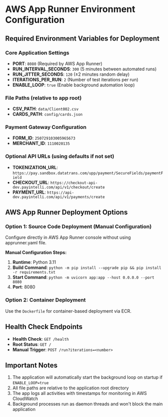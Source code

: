 # AWS App Runner Environment Configuration

## Required Environment Variables for Deployment

### Core Application Settings
- **PORT**: `8080` (Required by AWS App Runner)
- **RUN_INTERVAL_SECONDS**: `300` (5 minutes between automated runs)
- **RUN_JITTER_SECONDS**: `120` (±2 minutes random delay)
- **ITERATIONS_PER_RUN**: `2` (Number of test iterations per run)
- **ENABLE_LOOP**: `true` (Enable background automation loop)

### File Paths (relative to app root)
- **CSV_PATH**: `data/Client002.csv`
- **CARDS_PATH**: `config/cards.json`

### Payment Gateway Configuration
- **FORM_ID**: `250729103005965673`
- **MERCHANT_ID**: `1110020135`

### Optional API URLs (using defaults if not set)
- **TOKENIZATION_URL**: `https://pay.sandbox.datatrans.com/upp/payment/SecureFields/paymentField`
- **CHECKOUT_URL**: `https://checkout-api-dev.payintelli.com/api/v1/checkout/create`
- **PAYMENT_URL**: `https://api-dev.payintelli.com/api/v1/payments/create`

## AWS App Runner Deployment Options

### Option 1: Source Code Deployment (Manual Configuration)
Configure directly in AWS App Runner console without using apprunner.yaml file.

**Manual Configuration Steps:**
1. **Runtime**: Python 3.11
2. **Build Command**: `python -m pip install --upgrade pip && pip install -r requirements.txt`
3. **Start Command**: `python -m uvicorn app:app --host 0.0.0.0 --port 8080`
4. **Port**: 8080

### Option 2: Container Deployment
Use the `Dockerfile` for container-based deployment via ECR.

## Health Check Endpoints
- **Health Check**: `GET /health`
- **Root Status**: `GET /`
- **Manual Trigger**: `POST /run?iterations=<number>`

## Important Notes
1. The application will automatically start the background loop on startup if `ENABLE_LOOP=true`
2. All file paths are relative to the application root directory
3. The app logs all activities with timestamps for monitoring in AWS CloudWatch
4. Background processes run as daemon threads and won't block the main application
